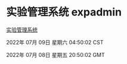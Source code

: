 # 实验管理系统 expadmin
[实验管理系统](http://219.139.198.62:56808/expadmin-782313d2-e1b1-4ea7-932e-3a55e6a1a4d0/)

2022年 07月 09日 星期六 04:50:02 CST

2022年 07月 08日 星期五 20:50:02 GMT
